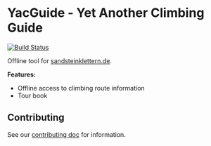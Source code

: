 # YacGuide - Yet Another Climbing Guide

[![Build Status](https://travis-ci.org/YacGroup/YacGuide.svg?branch=master)](https://travis-ci.org/YacGroup/YacGuide)

<!-- <img src="https://fdroid.gitlab.io/artwork/badge/get-it-on.png" height="75"> -->

Offline tool for
[sandsteinklettern.de](http://www.sandsteinklettern.de).

**Features:**

 * Offline access to climbing route information
 * Tour book

## Contributing

See our [contributing doc](CONTRIBUTING.md) for information.
